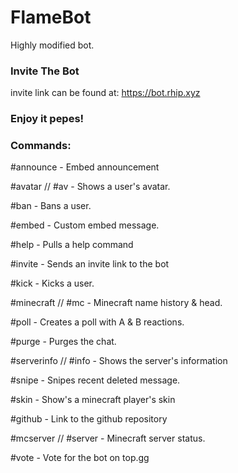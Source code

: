 # FlameBot
Highly modified bot.

### Invite The Bot
invite link can be found at: https://bot.rhip.xyz

### Enjoy it pepes!

### Commands:
#announce - Embed announcement

#avatar // #av - Shows a user's avatar.

#ban - Bans a user.

#embed - Custom embed message.

#help - Pulls a help command

#invite - Sends an invite link to the bot

#kick - Kicks a user.

#minecraft // #mc - Minecraft name history & head.

#poll - Creates a poll with A & B reactions.

#purge - Purges the chat.

#serverinfo // #info - Shows the server's information

#snipe - Snipes recent deleted message.

#skin - Show's a minecraft player's skin

#github - Link to the github repository

#mcserver // #server - Minecraft server status.

#vote - Vote for the bot on top.gg

